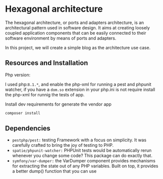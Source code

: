 # Hexagonal architecture

The hexagonal architecture, or ports and adapters architecture, is an architectural pattern used in software design. It aims at creating loosely coupled application components that can be easily connected to their software environment by means of ports and adapters. 

In this project, we will create a simple blog as the architecture use case.

## Resources and Installation

Php version:

I used php:`8.1.*`, and enable the php-xml for running a pest and phpunit watcher, if
you have a `dom.so` extension in your php.ini is not require install the php-xml for runnig the
tests of app.

Install dev requirements for generate the vendor app 

```bash
composer install
```
<!-- After, generate the configurations of tests using pest

```bash
vendor/bin/pest --generate-config
```
Press enter, in the options.

After, will generate the phpunit xml and done -->

## Dependencies

- `pestphp/pest:` testing Framework with a focus on simplicity. It was carefully crafted to bring the joy of testing to PHP.
- `spatie/phpunit-watcher:` PHPUnit tests would be automatically rerun whenever you change some code? This package can do exactly that.
- `symfony/var-dumper:` the VarDumper component provides mechanisms for extracting the state out of any PHP variables. Built on top, it provides a better dump() function that you can use 